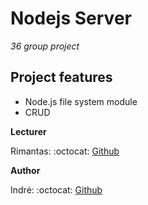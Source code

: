 # Nodejs Server

_36 group project_

## Project features

- Node.js file system module
- CRUD

**Lecturer**

Rimantas: :octocat: [Github](https://github.com/belauzas)

**Author**

Indrė: :octocat: [Github](https://github.com/IndrePet/)
